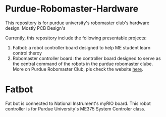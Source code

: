 # Purdue-Robomaster-Hardware
This repository is for purdue university's robomaster club's hardware design. Mostly PCB Design's

Currently, this repository include the following presentable projects:
1.  Fatbot: a robot controller board designed to help ME student learn control theroy
2.  Robomaster controller board: the controller board designed to serve as the central command of the robots in the purdue robomaster clube. More on Purdue Robomaster Club, pls check the website [here](http://Purduerm.com").

# Fatbot #
Fat bot is connected to National Instrument's myRIO board. This robot controller is for Purdue University's ME375 System Controler class. 
